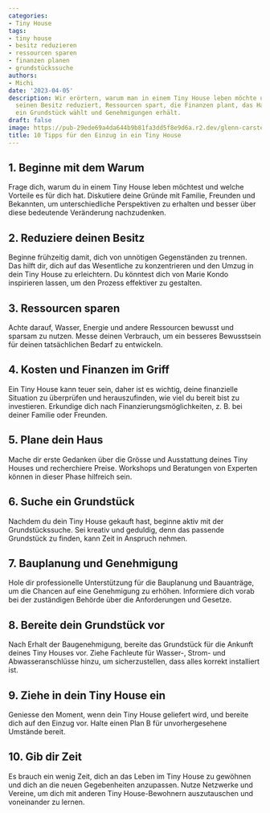 ```yaml
---
categories:
- Tiny House
tags:
- tiny house
- besitz reduzieren
- ressourcen sparen
- finanzen planen
- grundstückssuche
authors:
- Michi
date: '2023-04-05'
description: Wir erörtern, warum man in einem Tiny House leben möchte und wie man
  seinen Besitz reduziert, Ressourcen spart, die Finanzen plant, das Haus gestaltet,
  ein Grundstück wählt und Genehmigungen erhält.
draft: false
image: https://pub-29ede69a4da644b9b81fa3dd5f8e9d6a.r2.dev/glenn-carstens-peters-RLw-UC03Gwc-unsplash-1.webp
title: 10 Tipps für den Einzug in ein Tiny House
---
```


## 1\. Beginne mit dem Warum

Frage dich, warum du in einem Tiny House leben möchtest und welche Vorteile es
für dich hat. Diskutiere deine Gründe mit Familie, Freunden und Bekannten, um
unterschiedliche Perspektiven zu erhalten und besser über diese bedeutende
Veränderung nachzudenken.

## 2\. Reduziere deinen Besitz

Beginne frühzeitig damit, dich von unnötigen Gegenständen zu trennen. Das
hilft dir, dich auf das Wesentliche zu konzentrieren und den Umzug in dein
Tiny House zu erleichtern. Du könntest dich von Marie Kondo inspirieren
lassen, um den Prozess effektiver zu gestalten.

## 3\. Ressourcen sparen

Achte darauf, Wasser, Energie und andere Ressourcen bewusst und sparsam zu
nutzen. Messe deinen Verbrauch, um ein besseres Bewusstsein für deinen
tatsächlichen Bedarf zu entwickeln.

## 4\. Kosten und Finanzen im Griff

Ein Tiny House kann teuer sein, daher ist es wichtig, deine finanzielle
Situation zu überprüfen und herauszufinden, wie viel du bereit bist zu
investieren. Erkundige dich nach Finanzierungsmöglichkeiten, z. B. bei deiner
Familie oder Freunden.

## 5\. Plane dein Haus

Mache dir erste Gedanken über die Grösse und Ausstattung deines Tiny Houses
und recherchiere Preise. Workshops und Beratungen von Experten können in
dieser Phase hilfreich sein.

## 6\. Suche ein Grundstück

Nachdem du dein Tiny House gekauft hast, beginne aktiv mit der
Grundstückssuche. Sei kreativ und geduldig, denn das passende Grundstück zu
finden, kann Zeit in Anspruch nehmen.

## 7\. Bauplanung und Genehmigung

Hole dir professionelle Unterstützung für die Bauplanung und Bauanträge, um
die Chancen auf eine Genehmigung zu erhöhen. Informiere dich vorab bei der
zuständigen Behörde über die Anforderungen und Gesetze.

## 8\. Bereite dein Grundstück vor

Nach Erhalt der Baugenehmigung, bereite das Grundstück für die Ankunft deines
Tiny Houses vor. Ziehe Fachleute für Wasser-, Strom- und Abwasseranschlüsse
hinzu, um sicherzustellen, dass alles korrekt installiert ist.

## 9\. Ziehe in dein Tiny House ein

Geniesse den Moment, wenn dein Tiny House geliefert wird, und bereite dich auf
den Einzug vor. Halte einen Plan B für unvorhergesehene Umstände bereit.

## 10\. Gib dir Zeit

Es brauch ein wenig Zeit, dich an das Leben im Tiny House zu gewöhnen und dich
an die neuen Gegebenheiten anzupassen. Nutze Netzwerke und Vereine, um dich
mit anderen Tiny House-Bewohnern auszutauschen und voneinander zu lernen.